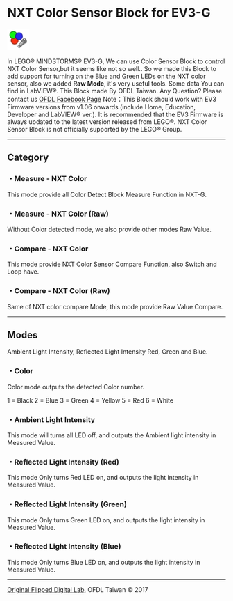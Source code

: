 NXT Color Sensor Block for EV3-G
================================

![](https://github.com/a10036gt/EV3-NXT-Color-Block/raw/master/help/en-GB/NXTColor.png)

In LEGO® MINDSTORMS® EV3-G, We can use Color Sensor Block to control NXT Color Sensor,but it seems like not so well..
 So we made this Block to add support for turning on the Blue and Green LEDs on the NXT color sensor, also we added **Raw Mode**, it's very useful tools.
 Some data You can find in LabVIEW®.
 This Block made By OFDL Taiwan. Any Question? Please contact us [OFDL Facebook Page](https://www.facebook.com/cljhofdl)
 Note：This Block should work with EV3 Firmware versions from v1.06 onwards (include Home, Education, Developer and LabVIEW® ver.).
 It is recommended that the EV3 Firmware is always updated to the latest version released from LEGO®.
 NXT Color Sensor Block is not officially supported by the LEGO® Group.

* * * * *

Category
--------

### ・Measure - NXT Color

This mode provide all Color Detect Block Measure Function in NXT-G.

### ・Measure - NXT Color (Raw)

Without Color detected mode, we also provide other modes Raw Value.

### ・Compare - NXT Color

This mode provide NXT Color Sensor Compare Function, also Switch and Loop have.

### ・Compare - NXT Color (Raw)

Same of NXT color compare Mode, this mode provide Raw Value Compare.

* * * * *

Modes
-----

Ambient Light Intensity, Reflected Light Intensity Red, Green and Blue.

### ・Color

Color mode outputs the detected Color number.

1 = Black
 2 = Blue
 3 = Green
 4 = Yellow
 5 = Red
 6 = White

### ・Ambient Light Intensity

This mode will turns all LED off, and outputs the Ambient light intensity in Measured Value.

### ・Reflected Light Intensity (Red)

This mode Only turns Red LED on, and outputs the light intensity in Measured Value.

### ・Reflected Light Intensity (Green)

This mode Only turns Green LED on, and outputs the light intensity in Measured Value.

### ・Reflected Light Intensity (Blue)

This mode Only turns Blue LED on, and outputs the light intensity in Measured Value.

* * * * *

[Original Flipped Digital Lab](https://www.facebook.com/cljhofdl), OFDL Taiwan © 2017
